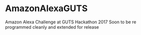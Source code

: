 # AmazonAlexaGUTS
Amazon Alexa Challenge at GUTS Hackathon 2017
Soon to be re programmed cleanly and extended for release
